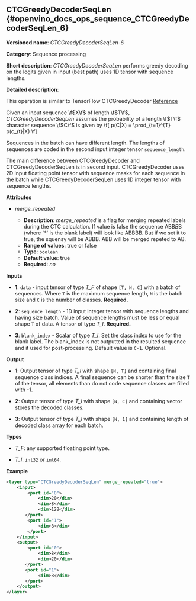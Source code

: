 ## CTCGreedyDecoderSeqLen <a name="CTCGreedyDecoderSeqLen"></a> {#openvino_docs_ops_sequence_CTCGreedyDecoderSeqLen_6}

**Versioned name**: *CTCGreedyDecoderSeqLen-6*

**Category**: Sequence processing

**Short description**: *CTCGreedyDecoderSeqLen* performs greedy decoding on the logits given in input (best path) uses 1D tensor with sequence lengths.

**Detailed description**:

This operation is similar to TensorFlow CTCGreedyDecoder [Reference](https://www.tensorflow.org/api_docs/python/tf/nn/ctc_greedy_decoder)

Given an input sequence \f$X\f$ of length \f$T\f$, *CTCGreedyDecoderSeqLen* assumes the probability of a length \f$T\f$ character sequence \f$C\f$ is given by
\f[
p(C|X) = \prod_{t=1}^{T} p(c_{t}|X)
\f]

Sequences in the batch can have different length. The lengths of sequences are coded in the second input integer tensor `sequence_length`.

The main difference between CTCGreedyDecoder and CTCGreedyDecoderSeqLen is in second input. CTCGreedyDecoder uses 2D input floating point tensor with sequence masks for each sequence in the batch while CTCGreedyDecoderSeqLen uses 1D integer tensor with sequence lengths.

**Attributes**

* *merge_repeated*

  * **Description**: *merge_repeated* is a flag for merging repeated labels during the CTC calculation. If value is false the sequence ABB*B*B  (where '*' is the blank label) will look like ABBBB. But if we set it to true, the squensy will be ABBB. ABB will be merged repeted to AB.
  * **Range of values**: true or false
  * **Type**: `boolean`
  * **Default value**: true
  * **Required**: *no*

**Inputs**

* **1**: `data` - input tensor of type *T_F* of shape `[T, N, C]` with a batch of sequences. Where `T` is the maximum sequence length, `N` is the batch size and `C` is the number of classes. **Required.**

* **2**: `sequence_length` - 1D input integer tensor with sequence lengths and having size batch. Value of sequence lengths must be less or equal shape `T` of data. A tensor of type *T_I*. **Required.**

* **3**: `blank_index` - Scalar of type *T_I*. Set the class index to use for the blank label. The blank_index is not outputted in the resulted sequence and it used for post-processing. Default value is `C-1`. Optional.

**Output**

* **1**: Output tensor of type *T_I* with shape `[N, T]` and containing final sequence class indices. A final sequence can be shorter than the size `T` of the tensor, all elements than do not code sequence classes are filled with -1.

* **2**: Output tensor of type *T_I* with shape `[N, C]` and containing vector stores the decoded classes.

* **3**: Output tensor of type *T_I* with shape `[N, 1]` and containing length of decoded class array for each batch.

**Types**

* *T_F*: any supported floating point type.

* *T_I*: `int32` or `int64`.

**Example**

```xml
<layer type="CTCGreedyDecoderSeqLen" merge_repeated="true">
    <input>
        <port id="0">
            <dim>20</dim>
            <dim>8</dim>
            <dim>128</dim>
       </port>
        <port id="1">
            <dim>8</dim>
        </port>
    </input>
    <output>
        <port id="0">
            <dim>8</dim>
            <dim>20</dim>
       </port>
	   <port id="1">
            <dim>8</dim>
       </port>
    </output>
</layer>
```